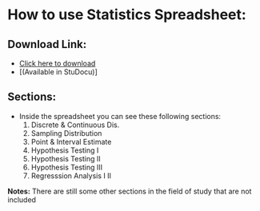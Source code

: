 # How to use Statistics Spreadsheet:
## Download Link:
- [Click here to download](https://github.com/nicknggt/Business_Statistic_Excel_Stats_Tables/releases/download/v1.0/Distribution_stats_generator.xlsx)
- [\(Available in StuDocu\)]

## Sections:
- Inside the spreadsheet you can see these following sections:
	1. Discrete & Continuous Dis.
	2. Sampling Distribution
	3. Point & Interval Estimate
	4. Hypothesis Testing I
	5. Hypothesis Testing II
	6. Hypothesis Testing III
	7. Regresssion Analysis I II 

**Notes:** There are still some other sections in the field of study that are not included 


